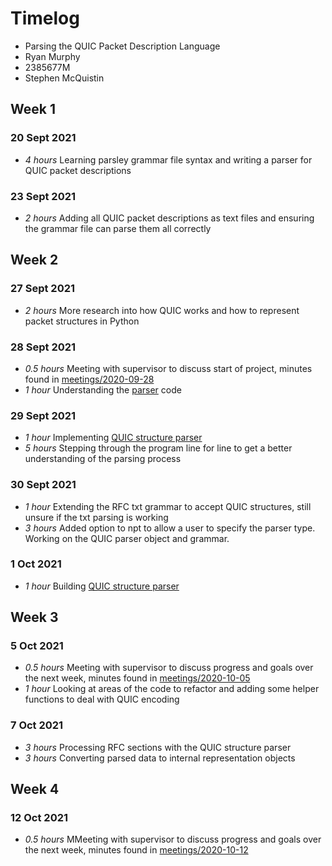# Timelog

* Parsing the QUIC Packet Description Language
* Ryan Murphy
* 2385677M
* Stephen McQuistin

## Week 1

### 20 Sept 2021
* *4 hours* Learning parsley grammar file syntax and writing a parser for QUIC packet descriptions

### 23 Sept 2021
* *2 hours* Adding all QUIC packet descriptions as text files and ensuring the grammar file can parse them all correctly

## Week 2

### 27 Sept 2021
* *2 hours* More research into how QUIC works and how to represent packet structures in Python

### 28 Sept 2021
* *0.5 hours* Meeting with supervisor to discuss start of project, minutes found in [meetings/2020-09-28](meetings/2021-09-28.md)
* *1 hour* Understanding the [parser](ips-protodesc-code/npt/parser_asciidiagram.py) code

### 29 Sept 2021
* *1 hour* Implementing [QUIC structure parser](../ips-protodesc-code/npt/parser_quicstructures.py)
* *5 hours* Stepping through the program line for line to get a better understanding of the parsing process

### 30 Sept 2021
* *1 hour* Extending the RFC txt grammar to accept QUIC structures, still unsure if the txt parsing is working
* *3 hours* Added option to npt to allow a user to specify the parser type. Working on the QUIC parser object and grammar.

### 1 Oct 2021
* *1 hour* Building [QUIC structure parser](../ips-protodesc-code/npt/parser_quicstructures.py)

## Week 3

### 5 Oct 2021
* *0.5 hours* Meeting with supervisor to discuss progress and goals over the next week, minutes found in [meetings/2020-10-05](meetings/2021-10-05.md)
* *1 hour* Looking at areas of the code to refactor and adding some helper functions to deal with QUIC encoding
  
### 7 Oct 2021
* *3 hours* Processing RFC sections with the QUIC structure parser
* *3 hours* Converting parsed data to internal representation objects

## Week 4

### 12 Oct 2021
* *0.5 hours* MMeeting with supervisor to discuss progress and goals over the next week, minutes found in [meetings/2020-10-12](meetings/2021-10-12.md)

